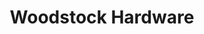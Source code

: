 ---
title: "Woodstock Hardware"
url: /portland/woodstock-hardware-southeast-woodstock-boulevard/
shop: Garten-Center
---